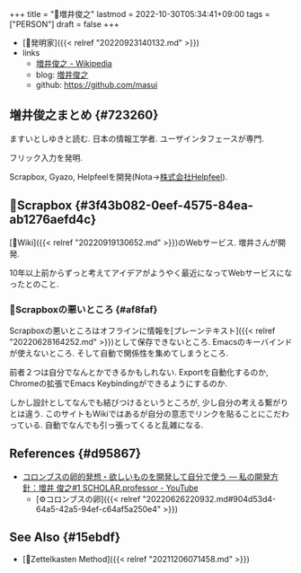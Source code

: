 +++
title = "👨増井俊之"
lastmod = 2022-10-30T05:34:41+09:00
tags = ["PERSON"]
draft = false
+++

-   [🔖発明家]({{< relref "20220923140132.md" >}})
-   links
    -   [増井俊之 - Wikipedia](https://ja.wikipedia.org/wiki/%E5%A2%97%E4%BA%95%E4%BF%8A%E4%B9%8B)
    -   blog: [増井俊之](https://helpfeel.com/masui/)
    -   github: <https://github.com/masui>


## 増井俊之まとめ {#723260}

ますいとしゆきと読む. 日本の情報工学者. ユーザインタフェースが専門.

フリック入力を発明.

Scrapbox, Gyazo, Helpfeelを開発(Nota->[株式会社Helpfeel](https://corp.helpfeel.com/ja/home)).


## 📝Scrapbox {#3f43b082-0eef-4575-84ea-ab1276aefd4c}

[📝Wiki]({{< relref "20220919130652.md" >}})のWebサービス. 増井さんが開発.

10年以上前からずっと考えてアイデアがようやく最近になってWebサービスになったとのこと.


### 🤔Scrapboxの悪いところ {#af8faf}

Scrapboxの悪いところはオフラインに情報を[プレーンテキスト]({{< relref "20220628164252.md" >}})として保存できないところ. Emacsのキーバインドが使えないところ. そして自動で関係性を集めてしまうところ.

前者２つは自分でなんとかできるかもしれない. Exportを自動化するのか, Chromeの拡張でEmacs Keybindingができるようにするのか.

しかし設計としてなんでも結びつけるというところが, 少し自分の考える繋がりとは違う. このサイトもWikiではあるが自分の意志でリンクを貼ることにこだわっている. 自動でなんでも引っ張ってくると乱雑になる.


## References {#d95867}

-   [コロンブスの卵的発想・欲しいものを開発して自分で使う ― 私の開発方針：増井 俊之#1 SCHOLAR.professor - YouTube](https://www.youtube.com/watch?v=RpwkcYX0fMw&feature=emb_title)
    -   [⚙コロンブスの卵]({{< relref "20220626220932.md#904d53d4-64a5-42a5-94ef-c64af5a250e4" >}})


## See Also {#15ebdf}

-   [📝Zettelkasten Method]({{< relref "20211206071458.md" >}})
